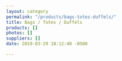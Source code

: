 ```yaml
---
layout: category
permalink: "/products/bags-totes-duffels/"
title: Bags / Totes / Duffels
products: []
photos: []
suppliers: []
date: 2019-03-29 18:12:40 -0500

---
```

